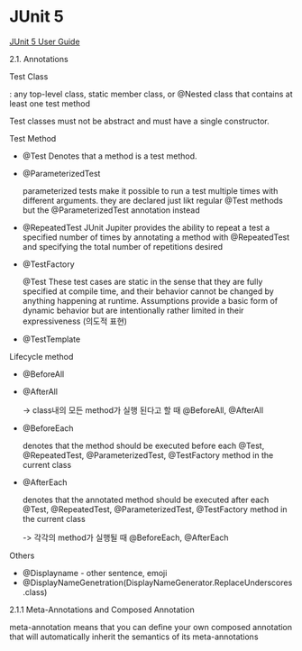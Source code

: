 # JUnit 5

[JUnit 5 User Guide](https://junit.org/junit5/docs/current/user-guide/)



2.1. Annotations

Test Class

: any top-level class, static member class, or @Nested class that contains at least one test method

Test classes must not be abstract and must have a single constructor.

Test Method

- @Test
  Denotes that a method is a test method.

- @ParameterizedTest

  parameterized tests make it possible to run a test multiple times with different arguments. they are declared just likt regular @Test methods but the @ParameterizedTest annotation instead

- @RepeatedTest
  JUnit Jupiter provides the ability to repeat a test a specified number of times by annotating a method with @RepeatedTest and specifying the total number of repetitions desired

- @TestFactory

  @Test These test cases are static in the sense that they are fully specified at compile time, and their behavior cannot be changed by anything happening at runtime. Assumptions provide a basic form of dynamic behavior but are intentionally rather limited in their expressiveness (의도적 표현)

- @TestTemplate

Lifecycle method

- @BeforeAll

- @AfterAll

  -> class내의 모든 method가 실행 된다고 할 때 @BeforeAll, @AfterAll

- @BeforeEach

  denotes that the method should be executed before each 
  @Test, @RepeatedTest, @ParameterizedTest, @TestFactory method in the current class

- @AfterEach

  denotes that the annotated method should be executed after each
  @Test, @RepeatedTest, @ParameterizedTest, @TestFactory method in the current class

  -> 각각의 method가 실행될 때 @BeforeEach, @AfterEach

Others

- @Displayname - other sentence, emoji 
- @DisplayNameGenetration(DisplayNameGenerator.ReplaceUnderscores.class) 



2.1.1 Meta-Annotations and Composed Annotation

meta-annotation means that you can define your own composed annotation that will automatically inherit the semantics of its meta-annotations 